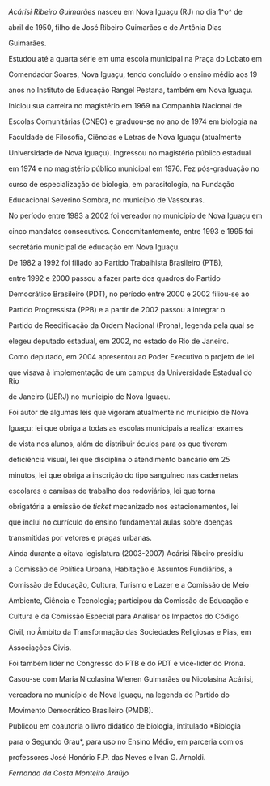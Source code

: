 

*Acárisi Ribeiro Guimarães* nasceu em Nova Iguaçu (RJ) no dia 1^o^ de

abril de 1950, filho de José Ribeiro Guimarães e de Antônia Dias

Guimarães.



Estudou até a quarta série em uma escola municipal na Praça do Lobato em

Comendador Soares, Nova Iguaçu, tendo concluído o ensino médio aos 19

anos no Instituto de Educação Rangel Pestana, também em Nova Iguaçu.

Iniciou sua carreira no magistério em 1969 na Companhia Nacional de

Escolas Comunitárias (CNEC) e graduou-se no ano de 1974 em biologia na

Faculdade de Filosofia, Ciências e Letras de Nova Iguaçu (atualmente

Universidade de Nova Iguaçu). Ingressou no magistério público estadual

em 1974 e no magistério público municipal em 1976. Fez pós-graduação no

curso de especialização de biologia, em parasitologia, na Fundação

Educacional Severino Sombra, no município de Vassouras.



No período entre 1983 a 2002 foi vereador no município de Nova Iguaçu em

cinco mandatos consecutivos. Concomitantemente, entre 1993 e 1995 foi

secretário municipal de educação em Nova Iguaçu.



De 1982 a 1992 foi filiado ao Partido Trabalhista Brasileiro (PTB),

entre 1992 e 2000 passou a fazer parte dos quadros do Partido

Democrático Brasileiro (PDT), no período entre 2000 e 2002 filiou-se ao

Partido Progressista (PPB) e a partir de 2002 passou a integrar o

Partido de Reedificação da Ordem Nacional (Prona), legenda pela qual se

elegeu deputado estadual, em 2002, no estado do Rio de Janeiro.



Como deputado, em 2004 apresentou ao Poder Executivo o projeto de lei

que visava à implementação de um campus da Universidade Estadual do Rio

de Janeiro (UERJ) no município de Nova Iguaçu.



Foi autor de algumas leis que vigoram atualmente no município de Nova

Iguaçu: lei que obriga a todas as escolas municipais a realizar exames

de vista nos alunos, além de distribuir óculos para os que tiverem

deficiência visual, lei que disciplina o atendimento bancário em 25

minutos, lei que obriga a inscrição do tipo sanguíneo nas cadernetas

escolares e camisas de trabalho dos rodoviários, lei que torna

obrigatória a emissão de *ticket* mecanizado nos estacionamentos, lei

que inclui no currículo do ensino fundamental aulas sobre doenças

transmitidas por vetores e pragas urbanas.



Ainda durante a oitava legislatura (2003-2007) Acárisi Ribeiro presidiu

a Comissão de Política Urbana, Habitação e Assuntos Fundiários, a

Comissão de Educação, Cultura, Turismo e Lazer e a Comissão de Meio

Ambiente, Ciência e Tecnologia; participou da Comissão de Educação e

Cultura e da Comissão Especial para Analisar os Impactos do Código

Civil, no Âmbito da Transformação das Sociedades Religiosas e Pias, em

Associações Civis.



Foi também líder no Congresso do PTB e do PDT e vice-líder do Prona.



Casou-se com Maria Nicolasina Wienen Guimarães ou Nicolasina Acárisi,

vereadora no município de Nova Iguaçu, na legenda do Partido do

Movimento Democrático Brasileiro (PMDB).



Publicou em coautoria o livro didático de biologia, intitulado *Biologia

para o Segundo Grau*, para uso no Ensino Médio, em parceria com os

professores José Honório F.P. das Neves e Ivan G. Arnoldi.



*Fernanda da Costa Monteiro Araújo*



